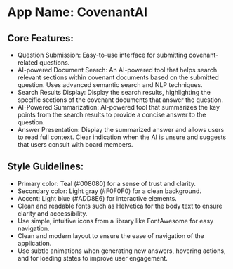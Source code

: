 # **App Name**: CovenantAI

## Core Features:

- Question Submission: Easy-to-use interface for submitting covenant-related questions.
- AI-powered Document Search: An AI-powered tool that helps search relevant sections within covenant documents based on the submitted question. Uses advanced semantic search and NLP techniques.
- Search Results Display: Display the search results, highlighting the specific sections of the covenant documents that answer the question.
- AI-Powered Summarization: AI-powered tool that summarizes the key points from the search results to provide a concise answer to the question.
- Answer Presentation: Display the summarized answer and allows users to read full context. Clear indication when the AI is unsure and suggests that users consult with board members.

## Style Guidelines:

- Primary color: Teal (#008080) for a sense of trust and clarity.
- Secondary color: Light gray (#F0F0F0) for a clean background.
- Accent: Light blue (#ADD8E6) for interactive elements.
- Clean and readable fonts such as Helvetica for the body text to ensure clarity and accessibility.
- Use simple, intuitive icons from a library like FontAwesome for easy navigation.
- Clean and modern layout to ensure the ease of navigation of the application.
- Use subtle animations when generating new answers, hovering actions, and for loading states to improve user engagement.